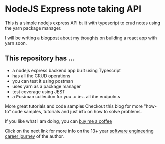 # NodeJS Express note taking API
 
This is a simple nodejs express API built with typescript to crud notes using the yarn package manager.

I will be writing a [blogpost] about my thoughts on building a react app with yarn soon.

## This repository has ...
- a nodejs express backend app built using Typescript
- has all the CRUD operations
- you can test it using postman
- uses yarn as a package manager
- test coverage using JEST
- a Postman collection for you to test all the endpoints

More great tutorials and code samples
Checkout this blog for more "how-to" code samples, tutorials and just info on how to solve problems.

If you like what I am doing, you can [buy me a coffee]

Click on the next link for more info on the 13+ year [software engineering career journey] of the author.

[blogpost]: https://mydaytodo.com/blog/
[buy me a coffee]: https://www.buymeacoffee.com/bhumansoni
[software engineering career journey]: https://mydaytodo.com/the-3-stages-of-a-software-engineering-career/


